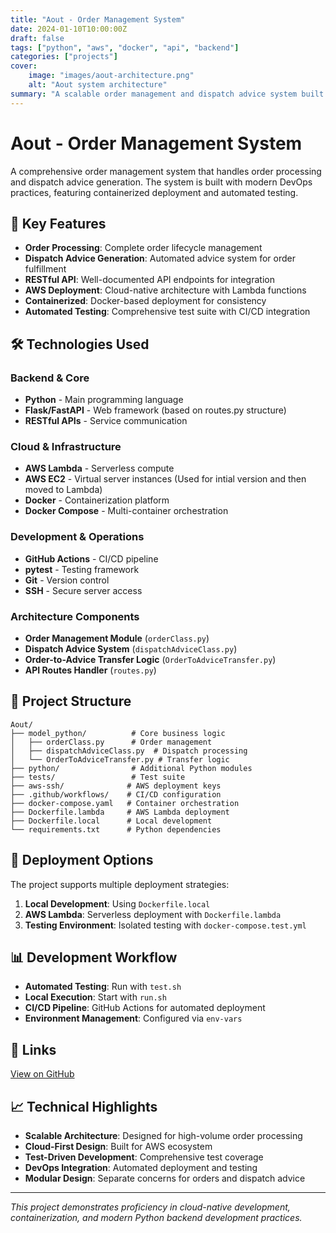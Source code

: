 ```yaml
---
title: "Aout - Order Management System"
date: 2024-01-10T10:00:00Z
draft: false
tags: ["python", "aws", "docker", "api", "backend"]
categories: ["projects"]
cover:
    image: "images/aout-architecture.png"
    alt: "Aout system architecture"
summary: "A scalable order management and dispatch advice system built with Python, deployed on AWS with Docker containerization"
---
```


# Aout - Order Management System

A comprehensive order management system that handles order processing and dispatch advice generation. The system is built with modern DevOps practices, featuring containerized deployment and automated testing.

## 🚀 Key Features

- **Order Processing**: Complete order lifecycle management
- **Dispatch Advice Generation**: Automated advice system for order fulfillment
- **RESTful API**: Well-documented API endpoints for integration
- **AWS Deployment**: Cloud-native architecture with Lambda functions
- **Containerized**: Docker-based deployment for consistency
- **Automated Testing**: Comprehensive test suite with CI/CD integration

## 🛠️ Technologies Used

### Backend & Core
- **Python** - Main programming language
- **Flask/FastAPI** - Web framework (based on routes.py structure)
- **RESTful APIs** - Service communication

### Cloud & Infrastructure
- **AWS Lambda** - Serverless compute
- **AWS EC2** - Virtual server instances (Used for intial version and then moved to Lambda)
- **Docker** - Containerization platform
- **Docker Compose** - Multi-container orchestration

### Development & Operations
- **GitHub Actions** - CI/CD pipeline
- **pytest** - Testing framework
- **Git** - Version control
- **SSH** - Secure server access

### Architecture Components
- **Order Management Module** (`orderClass.py`)
- **Dispatch Advice System** (`dispatchAdviceClass.py`)
- **Order-to-Advice Transfer Logic** (`OrderToAdviceTransfer.py`)
- **API Routes Handler** (`routes.py`)

## 📁 Project Structure

```
Aout/
├── model_python/          # Core business logic
│   ├── orderClass.py      # Order management
│   ├── dispatchAdviceClass.py  # Dispatch processing
│   └── OrderToAdviceTransfer.py # Transfer logic
├── python/                # Additional Python modules
├── tests/                 # Test suite
├── aws-ssh/              # AWS deployment keys
├── .github/workflows/    # CI/CD configuration
├── docker-compose.yaml   # Container orchestration
├── Dockerfile.lambda     # AWS Lambda deployment
├── Dockerfile.local      # Local development
└── requirements.txt      # Python dependencies
```

## 🔧 Deployment Options

The project supports multiple deployment strategies:

1. **Local Development**: Using `Dockerfile.local`
2. **AWS Lambda**: Serverless deployment with `Dockerfile.lambda`
3. **Testing Environment**: Isolated testing with `docker-compose.test.yml`

## 📊 Development Workflow

- **Automated Testing**: Run with `test.sh`
- **Local Execution**: Start with `run.sh`
- **CI/CD Pipeline**: GitHub Actions for automated deployment
- **Environment Management**: Configured via `env-vars`

## 🔗 Links

[View on GitHub](https://github.com/Seng2021Aout/Aout)

## 📈 Technical Highlights

- **Scalable Architecture**: Designed for high-volume order processing
- **Cloud-First Design**: Built for AWS ecosystem
- **Test-Driven Development**: Comprehensive test coverage
- **DevOps Integration**: Automated deployment and testing
- **Modular Design**: Separate concerns for orders and dispatch advice

---

*This project demonstrates proficiency in cloud-native development, containerization, and modern Python backend development practices.*
